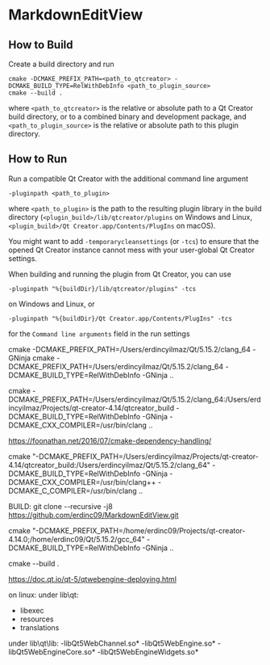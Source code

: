 # MarkdownEditView

## How to Build

Create a build directory and run

    cmake -DCMAKE_PREFIX_PATH=<path_to_qtcreator> -DCMAKE_BUILD_TYPE=RelWithDebInfo <path_to_plugin_source>
    cmake --build .

where `<path_to_qtcreator>` is the relative or absolute path to a Qt Creator build directory, or to
a combined binary and development package, and `<path_to_plugin_source>` is the relative or absolute
path to this plugin directory.

## How to Run

Run a compatible Qt Creator with the additional command line argument

    -pluginpath <path_to_plugin>

where `<path_to_plugin>` is the path to the resulting plugin library in the build directory
(`<plugin_build>/lib/qtcreator/plugins` on Windows and Linux,
`<plugin_build>/Qt Creator.app/Contents/PlugIns` on macOS).

You might want to add `-temporarycleansettings` (or `-tcs`) to ensure that the opened Qt Creator
instance cannot mess with your user-global Qt Creator settings.

When building and running the plugin from Qt Creator, you can use

    -pluginpath "%{buildDir}/lib/qtcreator/plugins" -tcs

on Windows and Linux, or

    -pluginpath "%{buildDir}/Qt Creator.app/Contents/PlugIns" -tcs

for the `Command line arguments` field in the run settings


cmake -DCMAKE_PREFIX_PATH=/Users/erdincyilmaz/Qt/5.15.2/clang_64 -GNinja cmake -DCMAKE_PREFIX_PATH=/Users/erdincyilmaz/Qt/5.15.2/clang_64 -DCMAKE_BUILD_TYPE=RelWithDebInfo -GNinja ..

cmake -DCMAKE_PREFIX_PATH=/Users/erdincyilmaz/Qt/5.15.2/clang_64:/Users/erdincyilmaz/Projects/qt-creator-4.14/qtcreator_build -DCMAKE_BUILD_TYPE=RelWithDebInfo -GNinja -DCMAKE_CXX_COMPILER=/usr/bin/clang ..

https://foonathan.net/2016/07/cmake-dependency-handling/

cmake "-DCMAKE_PREFIX_PATH=/Users/erdincyilmaz/Projects/qt-creator-4.14/qtcreator_build:/Users/erdincyilmaz/Qt/5.15.2/clang_64" -DCMAKE_BUILD_TYPE=RelWithDebInfo -GNinja -DCMAKE_CXX_COMPILER=/usr/bin/clang++ -DCMAKE_C_COMPILER=/usr/bin/clang  ..



BUILD:
git clone --recursive -j8 https://github.com/erdinc09/MarkdownEditView.git

cmake "-DCMAKE_PREFIX_PATH=/home/erdinc09/Projects/qt-creator-4.14.0;/home/erdinc09/Qt/5.15.2/gcc_64" -DCMAKE_BUILD_TYPE=RelWithDebInfo -GNinja ..

cmake --build .

https://doc.qt.io/qt-5/qtwebengine-deploying.html


on linux:
under lib\qt:
 - libexec
 - resources
 - translations 

 under lib\qt\lib:
  -libQt5WebChannel.so*
  -libQt5WebEngine.so*
  -libQt5WebEngineCore.so*
  -libQt5WebEngineWidgets.so*
